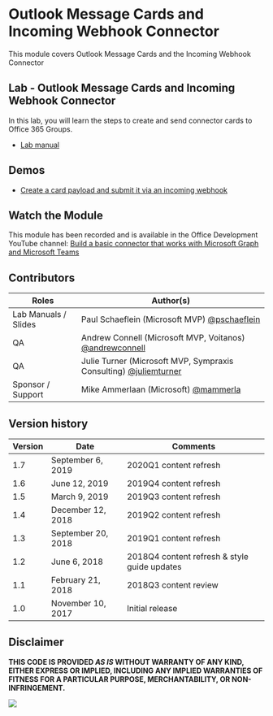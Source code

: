 # Outlook Message Cards and Incoming Webhook Connector

This module covers Outlook Message Cards and the Incoming Webhook Connector

## Lab - Outlook Message Cards and Incoming Webhook Connector

In this lab, you will learn the steps to create and send connector cards to Office 365 Groups.

* [Lab manual](./Lab.md)

## Demos

* [Create a card payload and submit it via an incoming webhook](./Demos/01-card-webhook)

## Watch the Module

This module has been recorded and is available in the Office Development YouTube channel: [Build a basic connector that works with Microsoft Graph and Microsoft Teams](https://www.youtube.com/watch?v=WR5rg3I-NHY)

## Contributors

|        Roles         |                                           Author(s)                                           |
| -------------------- | --------------------------------------------------------------------------------------------- |
| Lab Manuals / Slides | Paul Schaeflein (Microsoft MVP) [@pschaeflein](//github.com/pschaeflein)                      |
| QA                   | Andrew Connell (Microsoft MVP, Voitanos) [@andrewconnell](//github.com/andrewconnell)         |
| QA                   | Julie Turner (Microsoft MVP, Sympraxis Consulting) [@juliemturner](//github.com/juliemturner) |
| Sponsor / Support    | Mike Ammerlaan (Microsoft) [@mammerla](//github.com/mammerla)                                 |

## Version history

| Version |        Date        |                   Comments                   |
| ------- | ------------------ | -------------------------------------------- |
| 1.7     | September 6, 2019  | 2020Q1 content refresh                       |
| 1.6     | June 12, 2019      | 2019Q4 content refresh                       |
| 1.5     | March 9, 2019      | 2019Q3 content refresh                       |
| 1.4     | December 12, 2018  | 2019Q2 content refresh                       |
| 1.3     | September 20, 2018 | 2019Q1 content refresh                       |
| 1.2     | June 6, 2018       | 2018Q4 content refresh & style guide updates |
| 1.1     | February 21, 2018  | 2018Q3 content review                        |
| 1.0     | November 10, 2017  | Initial release                              |

## Disclaimer

**THIS CODE IS PROVIDED _AS IS_ WITHOUT WARRANTY OF ANY KIND, EITHER EXPRESS OR IMPLIED, INCLUDING ANY IMPLIED WARRANTIES OF FITNESS FOR A PARTICULAR PURPOSE, MERCHANTABILITY, OR NON-INFRINGEMENT.**

<img src="https://telemetry.sharepointpnp.com/TrainingContent/ConnectorActionableMsgs/01-build-a-basic-connector" />
